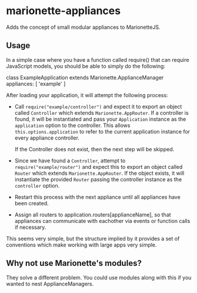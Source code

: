 marionette-appliances
=====================

Adds the concept of small modular appliances to MarionetteJS.

Usage
-----

In a simple case where you have a function called require() that can require
JavaScript models, you should be able to simply do the following:

  class ExampleApplication extends Marionette.ApplianceManager
    appliances: [
      'example'
    ]

After loading your application, it will attempt the following process:

- Call `require("example/controller")` and expect it to export an object called
  `Controller` which extends `Marionette.AppRouter`. If a controller is found,
  it will be instantiated and pass your `Application` instance as the
  `application` option to the controller. This allows
  `this.options.application` to refer to the current application instance for
  every appliance controller.

  If the Controller does not exist, then the next step will be skipped.

- Since we have found a `Controller`, attempt to `require("example/router")`
  and expect this to export an object called `Router` which extends
  `Marionette.AppRouter`. If the object exists, it will instantiate the
  provided `Router` passing the controller instance as the `controller` option.

- Restart this process with the next appliance until all appliances have been
  created.

- Assign all routers to application.routers[applianceName], so that appliances
  can communicate with eachother via events or function calls if necessary.

This seems very simple, but the structure implied by it provides a set of
conventions which make working with large apps very simple.

Why not use Marionette's modules?
---------------------------------

They solve a different problem. You could use modules along with this if you
wanted to nest ApplianceManagers.

